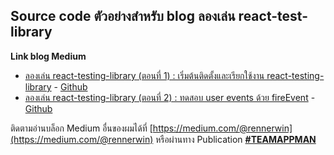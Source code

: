 ## Source code ตัวอย่างสำหรับ blog **ลองเล่น react-test-library**

**Link blog Medium**
- [ลองเล่น react-testing-library (ตอนที่ 1) : เริ่มต้นติดตั้งและเรียกใช้งาน react-testing-library](https://medium.com/teamappman/%E0%B8%A5%E0%B8%AD%E0%B8%87%E0%B9%80%E0%B8%A5%E0%B9%88%E0%B8%99-react-testing-library-%E0%B8%AD%E0%B8%B5%E0%B8%81%E0%B8%AB%E0%B8%99%E0%B8%B6%E0%B9%88%E0%B8%87%E0%B8%97%E0%B8%B2%E0%B8%87%E0%B9%80%E0%B8%A5%E0%B8%B7%E0%B8%AD%E0%B8%81%E0%B9%83%E0%B8%99%E0%B8%81%E0%B8%B2%E0%B8%A3%E0%B9%80%E0%B8%82%E0%B8%B5%E0%B8%A2%E0%B8%99-test-%E0%B8%AA%E0%B8%B3%E0%B8%AB%E0%B8%A3%E0%B8%B1%E0%B8%9A-react-components-%E0%B8%95%E0%B8%AD%E0%B8%99%E0%B8%97%E0%B8%B5%E0%B9%88-1-d55c0ffd6f03) - [Github](https://github.com/rennerwins/test-with-rtl)
- [ลองเล่น react-testing-library (ตอนที่ 2) : ทดสอบ user events ด้วย fireEvent]() - [Github](https://github.com/rennerwins/test-with-rtl/tree/ep2)

ติดตามอ่านบล็อก Medium อื่นของผมได้ที่ [https://medium.com/@rennerwin](https://medium.com/@rennerwin) หรือผ่านทาง Publication  [**#TEAMAPPMAN**](https://medium.com/teamappman)
